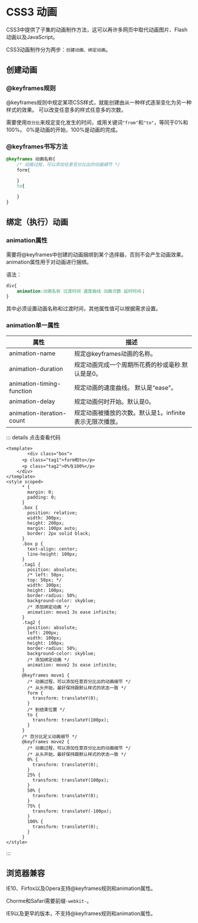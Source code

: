 # CSS3 动画

CSS3中提供了子集的动画制作方法，这可以再许多网页中取代动画图片、Flash动画以及JavaScript。

CSS3动画制作分为两步：`创建动画、绑定动画`。

## 创建动画
### @keyframes规则

@keyframes规则中规定某项CSS样式，就能创建由从一种样式逐渐变化为另一种样式的效果。
可以改变任意多的样式任意多的次数。

需要使用`百分比`来规定变化发生的时间，或用关键词`"from"`和`"to"`，等同于0%和100%。
0%是动画的开始，100%是动画的完成。

### @keyframes书写方法
```css
@keyframes 动画名称{
    /* 动画过程，可以添加任意百分比出的动画细节 */
    form{

    }
    to{

    }
}
```

## 绑定（执行）动画

### animation属性

需要将@keyframes中创建的动画捆绑到某个选择器，否则不会产生动画效果。
animation属性用于对动画进行捆绑。

语法：
```css
div{
    animation:动画名称 过渡时间 速度曲线 动画次数 延时时间；
}
```
其中必须设置动画名称和过渡时间，其他属性值可以根据需求设置。

### animation单一属性

| 属性                    | 描述                                                  |
| ------------------------- | ------------------------------------------------------- |
| animation-name            | 规定@keyframes动画的名称。                      |
| animation-duration        | 规定动画完成一个周期所花费的秒或毫秒.默认是是0。 |
| animation-timing-function | 规定动画的速度曲线。 默认是“ease”。   |
| animation-delay           | 规定动画何时开始。默认是0。                |
| animation-iteration-count | 规定动画被播放的次数。默认是1。infinite表示无限次播放。 |

::: details 点击查看代码
```vue {23-74}
<template>
        <div class="box">
      <p class="tag1">form和to</p>
      <p class="tag2">0%与100%</p>
    </div>
</template>
<style scoped>
      * {
        margin: 0;
        padding: 0;
      }
      .box {
        position: relative;
        width: 300px;
        height: 200px;
        margin: 100px auto;
        border: 2px solid black;
      }
      .box p {
        text-align: center;
        line-height: 100px;
      }
      .tag1 {
        position: absolute;
        /* left: 50px;
        top: 50px; */
        width: 100px;
        height: 100px;
        border-radius: 50%;
        background-color: skyblue;
        /* 添加绑定动画 */
        animation: move1 3s ease infinite;
      }
      .tag2 {
        position: absolute;
        left: 200px;
        width: 100px;
        height: 100px;
        border-radius: 50%;
        background-color: skyblue;
        /* 添加绑定动画 */
        animation: move2 3s ease infinite;
      }
      @keyframes move1 {
        /* 动画过程，可以添加任意百分比出的动画细节 */
        /* 从头开始，最好保持跟默认样式的状态一致 */
        form {
          transform: translateY(0);
        }
        /* 到结束位置 */
        to {
          transform: translateY(100px);
        }
      }
      /* 百分比定义动画细节 */
      @keyframes move2 {
        /* 动画过程，可以添加任意百分比出的动画细节 */
        /* 从头开始，最好保持跟默认样式的状态一致 */
        0% {
          transform: translateY(0);
        }
        25% {
          transform: translateY(100px);
        }
        50% {
          transform: translateY(0);
        }
        75% {
          transform: translateY(-100px);
        }
        100% {
          transform: translateY(0);
        }
      }
</style>
```
:::

<animation />


## 浏览器兼容

IE10、Firfox以及Opera支持@keyframes规则和animation属性。

Chorme和Safari需要前缀`-webkit-`。

IE9以及更早的版本，不支持@keyframes规则和animation属性。
